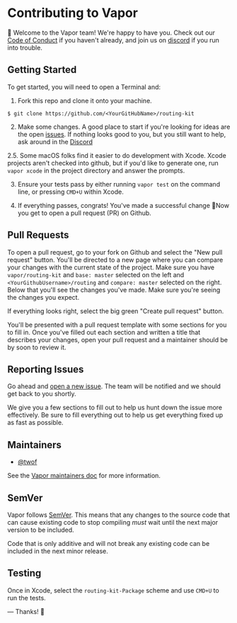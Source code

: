 # Contributing to Vapor

👋 Welcome to the Vapor team! We're happy to have you. Check out our 
[Code of Conduct](https://github.com/vapor/vapor/blob/master/Docs/code_of_conduct.md) if you haven't already, and 
join us on [discord](https://vapor.team) if you run into trouble.

## Getting Started

To get started, you will need to open a Terminal and:

1. Fork this repo and clone it onto your machine.
```
$ git clone https://github.com/<YourGitHubName>/routing-kit
```
2. Make some changes. A good place to start if you're looking for ideas are the open 
[issues](https://github.com/vapor/routing-kit/issues). If nothing looks good to you, but you still want
to help, ask around in the [Discord](https://vapor.team)

2.5. Some macOS folks find it easier to do development with Xcode. Xcode projects aren't checked into
github, but if you'd like to generate one, run `vapor xcode` in the project directory and answer the
prompts.

3. Ensure your tests pass by either running `vapor test` on the command line, or pressing `CMD+U` 
within Xcode.

4. If everything passes, congrats! You've made a successful change 🎉Now you get to open a pull request
(PR) on Github.


## Pull Requests

To open a pull request, go to your fork on Github and select the "New pull request" button. You'll be
directed to a new page where you can compare your changes with the current state of the project. Make
sure you have `vapor/routing-kit` and `base: master` selected on the left and `<YourGithubUsername>/routing`
and `compare: master` selected on the right. Below that you'll see the changes you've made. Make sure
you're seeing the changes you expect.

If everything looks right, select the big green "Create pull request" button.

You'll be presented with a pull request template with some sections for you to fill in. Once you've 
filled out each section and written a title that describes your changes, open your pull request and a
maintainer should be by soon to review it.

## Reporting Issues
	
Go ahead and [open a new issue](https://github.com/vapor/routing-kit/issues/new). The team will be notified
and we should get back to you shortly.
	
We give you a few sections to fill out to help us hunt down the issue more effectively. Be sure to fill
everything out to help us get everything fixed up as fast as possible.

## Maintainers

- [@twof](https://github.com/twof)

See the [Vapor maintainers doc](https://github.com/vapor/vapor/blob/master/Docs/maintainers.md) for more information.

## SemVer

Vapor follows [SemVer](https://semver.org). This means that any changes to the source code that can cause
existing code to stop compiling _must_ wait until the next major version to be included. 

Code that is only additive and will not break any existing code can be included in the next minor release.

## Testing

Once in Xcode, select the `routing-kit-Package` scheme and use `CMD+U` to run the tests.

&mdash; Thanks! 🙌
